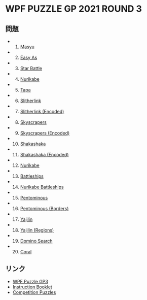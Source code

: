 # WPF PUZZLE GP 2021 ROUND 3

## 問題
- 1. [Masyu](../puzzle/masyu.md)
- 2. [Easy As](../puzzle/easyas.md)
- 3. [Star Battle](../puzzle/starbattle.md)
- 4. [Nurikabe](../puzzle/nurikabe.md)
- 5. [Tapa](../puzzle/tapa.md)
- 6. [Slitherlink](../puzzle/slitherlink.md)
- 7. [Slitherlink (Encoded)](../puzzle/slitherlink-encoded.md)
- 8. [Skyscrapers](../puzzle/skyscrapers.md)
- 9. [Skyscrapers (Encoded)](../puzzle/skyscrapers-encoded.md)
- 10. [Shakashaka](../puzzle/shakashaka.md)
- 11. [Shakashaka (Encoded)](../puzzle/shakashaka-encoded.md)
- 12. [Nurikabe](../puzzle/nurikabe.md)
- 13. [Battleships](../puzzle/battleships.md)
- 14. [Nurikabe Battleships](../puzzle/nurikabe-battleships.md)
- 15. [Pentominous](../puzzle/pentominous.md)
- 16. [Pentominous (Borders)](../puzzle/pentominous-borders.md)
- 17. [Yajilin](../puzzle/yajilin.md)
- 18. [Yajilin (Regions)](../puzzle/yajilin-regions.md)
- 19. [Domino Search](../puzzle/dominosearch.md)
- 20. [Coral](../puzzle/coral.md)

## リンク
- [WPF Puzzle GP3](https://gp.worldpuzzle.org/content/wpf-puzzle-gp3-6)
- [Instruction Booklet](https://gp.worldpuzzle.org/content/instruction-booklet-118)
- [Competition Puzzles](https://gp.worldpuzzle.org/content/competition-puzzles-83)

